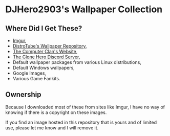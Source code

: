 # DJHero2903's Wallpaper Collection

## Where Did I Get These?

- [Imgur](http://imgur.com),
- [DistroTube's Wallpaper Repository](https://gitlab.com/dwt1/wallpapers),
- [The Computer Clan's Website](https://thecomputerclan.com/),
- [The Clone Hero Discord Server](https://discord.gg/Hsn4Cgu), 
- Default wallpaper packages from various Linux distributions,
- Default Windows wallpapers,
- Google Images,
- Various Game Fankits.

## Ownership

Because I downloaded most of these from sites like Imgur, I have no way of knowing if there is a copyright on these images.

If you find an image hosted in this repository that is yours and of limited use, please let me know and I will remove it.